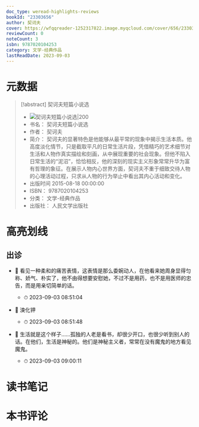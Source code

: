 ```yaml
---
doc_type: weread-highlights-reviews
bookId: "23303656"
author: 契诃夫
cover: https://wfqqreader-1252317822.image.myqcloud.com/cover/656/23303656/t7_23303656.jpg
reviewCount: 0
noteCount: 3
isbn: 9787020104253
category: 文学-经典作品
lastReadDate: 2023-09-03
---
```

# 元数据
> [!abstract] 契诃夫短篇小说选
> - ![ 契诃夫短篇小说选|200](https://wfqqreader-1252317822.image.myqcloud.com/cover/656/23303656/t7_23303656.jpg)
> - 书名： 契诃夫短篇小说选
> - 作者： 契诃夫
> - 简介： 契诃夫的显著特色是他能够从最平常的现象中揭示生活本质。他高度淡化情节，只是截取平凡的日常生活片段，凭借精巧的艺术细节对生活和人物作真实描绘和刻画，从中展现重要的社会现象。但他不陷入日常生活的“泥沼”，恰恰相反，他的深刻的现实主义形象常常升华为富有哲理的象征。在展示人物内心世界方面，契诃夫不重于细致交待人物的心理活动过程，只求从人物的行为举止中看出其内心活动和变化。
> - 出版时间 2015-08-18 00:00:00
> - ISBN： 9787020104253
> - 分类： 文学-经典作品
> - 出版社： 人民文学出版社

# 高亮划线

## 出诊


- 📌 看见一种柔和的痛苦表情，这表情是那么委婉动人，在他看来她周身显得匀称、娇气、朴实了，他不由得想要安慰她，不过不是用药，也不是用医师的忠告，而是用亲切简单的话。 
    - ⏱ 2023-09-03 08:51:04 

- 📌 溴化钾 
    - ⏱ 2023-09-03 08:51:48 

- 📌 生活就是这个样子……孤独的人老是看书，却很少开口，也很少听到别人的话。在他们，生活是神秘的。他们是神秘主义者，常常在没有魔鬼的地方看见魔鬼。 
    - ⏱ 2023-09-03 09:00:11 
# 读书笔记

# 本书评论
